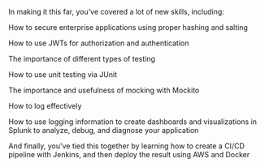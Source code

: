 In making it this far, you've covered a lot of new skills, including:

How to secure enterprise applications using proper hashing and salting

How to use JWTs for authorization and authentication

The importance of different types of testing

How to use unit testing via JUnit

The importance and usefulness of mocking with Mockito

How to log effectively

How to use logging information to create dashboards and visualizations in Splunk to analyze, debug, and diagnose your application

And finally, you've tied this together by learning how to create a CI/CD pipeline with Jenkins, and then deploy the result using AWS and Docker
